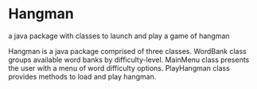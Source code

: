 # Hangman
a java package with classes to launch and play a game of hangman

Hangman is a java package comprised of three classes.
  WordBank class groups available word banks by difficulty-level.
  MainMenu class presents the user with a menu of word difficulty options.
  PlayHangman class provides methods to load and play hangman.

